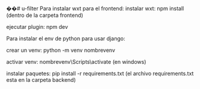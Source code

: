 ��#   u - f i l t e r 
 
Para instalar wxt para el frontend:
  instalar wxt: npm install (dentro de la carpeta frontend)

  ejecutar plugin: npm dev

Para instalar el env de python para usar django:
  
  crear un venv: python -m venv nombrevenv
  
  activar venv: nombrevenv\Scripts\activate (en windows)
  
  instalar paquetes: pip install -r requirements.txt (el archivo requirements.txt esta en la carpeta backend)
 

